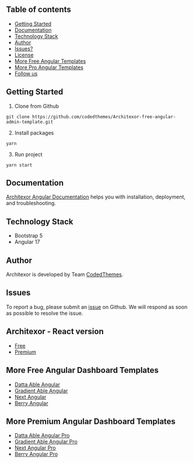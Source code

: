 ## Table of contents

- [Getting Started](#getting-started)
- [Documentation](#documentation)
- [Technology Stack](#technology-stack)
- [Author](#author)
- [Issues?](#issues)
- [License](#license)
- [More Free Angular Templates](#more-free-angular-dashboard-templates)
- [More Pro Angular Templates](#more-premium-angular-dashboard-templates)
- [Follow us](#follow-us)

## Getting Started

1. Clone from Github

```
git clone https://github.com/codedthemes/Architexor-free-angular-admin-template.git
```

2. Install packages

```
yarn
```

3. Run project

```
yarn start
```

## Documentation

[Architexor Angular Documentation](https://codedthemes.gitbook.io/Architexor-angular/) helps you with installation, deployment, and troubleshooting.

## Technology Stack

- Bootstrap 5
- Angular 17

## Author

Architexor is developed by Team [CodedThemes](https://codedthemes.com).

## Issues

To report a bug, please submit an [issue](https://github.com/codedthemes/Architexor-free-angular-admin-template/issues) on Github. We will respond as soon as possible to resolve the issue.

## Architexor - React version

- [Free](https://Architexordashboard.io/free/)
- [Premium](https://mui.com/store/items/Architexor-react-admin-dashboard-template/)

## More Free Angular Dashboard Templates

- [Datta Able Angular](https://codedthemes.com/item/datta-able-angular-lite/)
- [Gradient Able Angular](https://codedthemes.com/item/gradient-able-angular-free-admin-template/)
- [Next Angular](https://codedthemes.com/item/next-free-admin-template/)
- [Berry Angular](https://codedthemes.com/item/berry-angular-free-admin-template/)

## More Premium Angular Dashboard Templates

- [Datta Able Angular Pro](https://codedthemes.com/item/datta-able-angular/?utm_source=free_demo&utm_medium=codedthemes&utm_campaign=button_download_premium)
- [Gradient Able Angular Pro](https://codedthemes.com/item/gradient-able-angular-admin-template/?utm_source=free_demo&utm_medium=codedthemes&utm_campaign=button_download_premium)
- [Next Angular Pro](https://codedthemes.com/item/next-angular-admin-template/)
- [Berry Angular Pro](https://codedthemes.com/item/berry-angular-admin-dashboard-template/?utm_source=free_demo&utm_medium=codedthemes&utm_campaign=button_download_premium)
